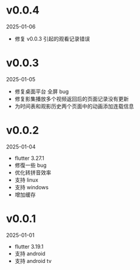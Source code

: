 # v0.0.4

2025-01-06

- 修复 v0.0.3 引起的观看记录错误

# v0.0.3

2025-01-05

- 修复桌面平台 全屏 bug
- 修复影集播放多个视频返回后的页面记录没有更新
- 为时间表和观影历史两个页面中的动画添加连载信息

# v0.0.2

2025-01-04

- flutter 3.27.1
- 修復一些 bug
- 优化转拼音效率
- 支持 linux
- 支持 windows
- 增加缓存

# v0.0.1

2025-01-01

- flutter 3.19.1
- 支持 android
- 支持 android tv
